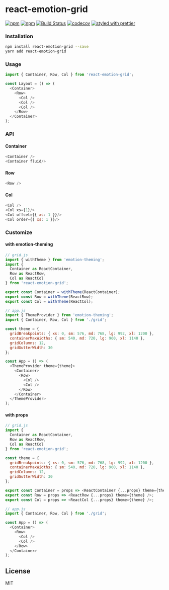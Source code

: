 # react-emotion-grid

[![npm](https://img.shields.io/npm/v/react-emotion-grid.svg)](https://www.npmjs.com/package/react-emotion-grid)
[![npm](https://img.shields.io/npm/dm/react-emotion-grid.svg)](https://www.npmjs.com/package/react-emotion-grid)
[![Build Status](https://travis-ci.org/wangzuo/react-emotion-grid.svg?branch=master)](https://travis-ci.org/wangzuo/react-emotion-grid)
[![codecov](https://codecov.io/gh/wangzuo/react-emotion-grid/branch/master/graph/badge.svg)](https://codecov.io/gh/wangzuo/react-emotion-grid)
[![styled with prettier](https://img.shields.io/badge/styled_with-prettier-ff69b4.svg)](https://github.com/prettier/prettier)

### Installation

```sh
npm install react-emotion-grid --save
yarn add react-emotion-grid
```

### Usage

```javascript
import { Container, Row, Col } from 'react-emotion-grid';

const Layout = () => (
  <Container>
    <Row>
      <Col />
      <Col />
      <Col />
    </Row>
  </Container>
);
```

### API

#### Container

```javascript
<Container />
<Container fluid/>
```

#### Row

```javascript
<Row />
```

#### Col

```javascript
<Col />
<Col xs={1}/>
<Col offset={{ xs: 1 }}/>
<Col order={{ xs: 1 }}/>
```

### Customize

#### with emotion-theming

```javascript
// grid.js
import { withTheme } from 'emotion-theming';
import {
  Container as ReactContainer,
  Row as ReactRow,
  Col as ReactCol
} from 'react-emotion-grid';

export const Container = withTheme(ReactContainer);
export const Row = withTheme(ReactRow);
export const Col = withTheme(ReactCol);

// app.js
import { ThemeProvider } from 'emotion-theming';
import { Container, Row, Col } from './grid';

const theme = {
  gridBreakpoints: { xs: 0, sm: 576, md: 768, lg: 992, xl: 1200 },
  containerMaxWidths: { sm: 540, md: 720, lg: 960, xl: 1140 },
  gridColumns: 12,
  gridGutterWidth: 30
};

const App = () => (
  <ThemeProvider theme={theme}>
    <Container>
      <Row>
        <Col />
        <Col />
      </Row>
    </Container>
  </ThemeProvider>
);
```

#### with props

```javascript
// grid.js
import {
  Container as ReactContainer,
  Row as ReactRow,
  Col as ReactCol
} from 'react-emotion-grid';

const theme = {
  gridBreakpoints: { xs: 0, sm: 576, md: 768, lg: 992, xl: 1200 },
  containerMaxWidths: { sm: 540, md: 720, lg: 960, xl: 1140 },
  gridColumns: 12,
  gridGutterWidth: 30
};

export const Container = props => <ReactContainer {...props} theme={theme} />;
export const Row = props => <ReactRow {...props} theme={theme} />;
export const Col = props => <ReactCol {...props} theme={theme} />;

// app.js
import { Container, Row, Col } from './grid';

const App = () => (
  <Container>
    <Row>
      <Col />
      <Col />
    </Row>
  </Container>
);
```

## License

MIT
